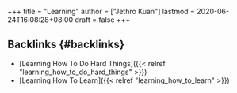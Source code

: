 +++
title = "Learning"
author = ["Jethro Kuan"]
lastmod = 2020-06-24T16:08:28+08:00
draft = false
+++

## Backlinks {#backlinks}

- [Learning How To Do Hard Things]({{< relref "learning_how_to_do_hard_things" >}})
- [Learning How To Learn]({{< relref "learning_how_to_learn" >}})
